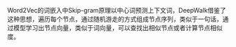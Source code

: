 Word2Vec的词嵌入中Skip-gram原理以中心词预测上下文词，DeepWalk借鉴了这种思想，遍历每个节点，通过随机游走的方式组成节点序列，类似于一句话，通过模型学习出节点向量，类似于词向量，可以查找出相似节点或者计算节点相似度。